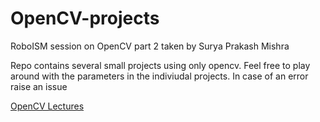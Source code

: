 # OpenCV-projects

RoboISM session on OpenCV part 2 taken by Surya Prakash Mishra

Repo contains several small projects using only opencv. Feel free to play around with the parameters in the indiviudal projects.
In case of an error raise an issue

[OpenCV Lectures](https://github.com/old-school-kid/RoboISM-OpenCV-sess)
